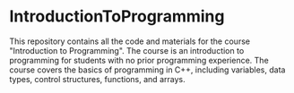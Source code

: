 # IntroductionToProgramming
This repository contains all the code and materials for the course "Introduction to Programming". The course is an introduction to programming for students with no prior programming experience. The course covers the basics of programming in C++, including variables, data types, control structures, functions, and arrays.
